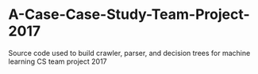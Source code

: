 # A-Case-Case-Study-Team-Project-2017
Source code used to build crawler, parser, and decision trees for machine learning CS team project 2017
